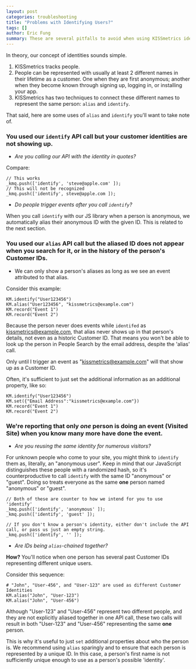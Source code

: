 ```yaml
---
layout: post
categories: troubleshooting
title: "Problems with Identifying Users?"
tags: []
author: Eric Fung
summary: These are several pitfalls to avoid when using KISSmetrics identities.
---
```

In theory, our concept of identities sounds simple.

1. KISSmetrics tracks people.
2. People can be represented with usually at least 2 different names in their lifetime as a customer. One when they are first anonymous; another when they become known through signing up, logging in, or installing your app.
3. KISSmetrics has two techniques to connect these different names to represent the same person: `alias` and `identify`.

That said, here are some uses of `alias` and `identify` you'll want to take note of.

### You used our `identify` API call but your customer identities are not showing up.

* *Are you calling our API with the identity in quotes?*

Compare:

    // This works
    _kmq.push(['identify', 'steve@apple.com' ]);
    // This will not be recognized
    _kmq.push(['identify', steve@apple.com ]);

* *Do people trigger events after you call `identify`?*

When you call `identify` with our JS library when a person is anonymous, we automatically alias their anonymous ID with the given ID. This is related to the next section.

### You used our `alias` API call but the aliased ID does not appear when you search for it, or in the history of the person's Customer IDs.

* We can only show a person's aliases as long as we see an event attributed to that alias.

Consider this example:

    KM.identify("User123456")
    KM.alias("User123456", "kissmetrics@example.com")
    KM.record("Event 1")
    KM.record("Event 2")

Because the person never does events while `identifed` as kissmetrics@example.com, that alias never shows up in that person's details, not even as a historic Customer ID. That means you won't be able to look up the person in People Search by the email address, despite the 'alias' call.

Only until I trigger an event as "kissmetrics@example.com" will that show up as a Customer ID.

Often, it's sufficient to just set the additional information as an additional property, like so:

    KM.identify("User123456")
    KM.set({"Email Address":"kissmetrics@example.com"})
    KM.record("Event 1")
    KM.record("Event 2")

### We're reporting that only *one* person is doing an event (Visited Site) when you know many more have done the event.

* *Are you reusing the same identity for numerous visitors?*

For unknown people who come to your site, you might think to `identify` them as, literally, an "anonymous user". Keep in mind that our JavaScript distinguishes these people with a randomized hash, so it's counterproductive to call `identify` with the same ID "anonymous" or "guest". Doing so treats everyone as the same **one** person named "anonymous" or "guest".

    // Both of these are counter to how we intend for you to use 'identify'
    _kmq.push(['identify', 'anonymous' ]);
    _kmq.push(['identify', 'guest' ]);

    // If you don't know a person's identity, either don't include the API call, or pass us just an empty string.
    _kmq.push(['identify', '' ]);

* *Are IDs being `alias`-chained together?*

**How?** You'll notice when one person has several past Customer IDs representing different unique users.

Consider this sequence:

    # "John", "User-456", and "User-123" are used as different Customer Identities
    KM.alias("John", "User-123")
    KM.alias("John", "User-456")

Although "User-123" and "User-456" represent two different people, and they are not explicitly aliased together in one API call, these two calls will result in both "User-123" and "User-456" representing the same **one** person.

This is why it's useful to just `set` additional properties about who the person is. We recommend using `alias` sparingly and to ensure that each person is represented by a unique ID. In this case, a person's first name is not sufficiently unique enough to use as a person's possible 'identity'.
